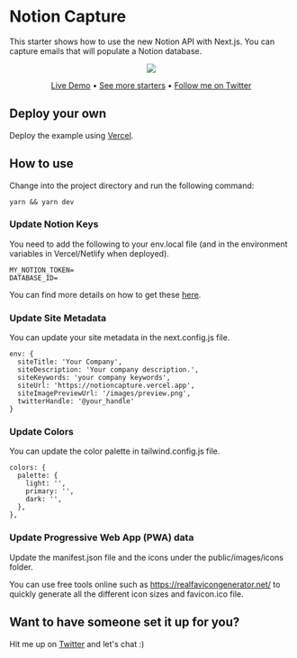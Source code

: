 # Notion Capture

This starter shows how to use the new Notion API with Next.js. You can capture emails that will populate a Notion database.

<div align="center">
<img src="https://github.com/btahir/notion-capture/blob/main/public/images/demo.gif">
<p align="center">
  <a href="https://notioncapture.vercel.app/">Live Demo</a> •
  <a href="https://nextails.com/">See more starters</a> •
  <a href="https://twitter.com/deepwhitman">Follow me on Twitter</a>
</p>
</div>

## Deploy your own

Deploy the example using [Vercel](https://vercel.com?utm_source=github&utm_medium=readme&utm_campaign=next-example).

## How to use

Change into the project directory and run the following command:

```
yarn && yarn dev
```

### Update Notion Keys

You need to add the following to your env.local file (and in the environment variables in Vercel/Netlify when deployed).

```
MY_NOTION_TOKEN=
DATABASE_ID=
```

You can find more details on how to get these [here](https://developers.notion.com/).

### Update Site Metadata

You can update your site metadata in the next.config.js file. 

```
env: {
  siteTitle: 'Your Company',
  siteDescription: 'Your company description.',
  siteKeywords: 'your company keywords',
  siteUrl: 'https://notioncapture.vercel.app',
  siteImagePreviewUrl: '/images/preview.png',
  twitterHandle: '@your_handle'
} 
```

### Update Colors

You can update the color palette in tailwind.config.js file.

```
colors: {
  palette: {
    light: '',
    primary: '',
    dark: '',
  },
},
```
### Update Progressive Web App (PWA) data

Update the manifest.json file and the icons under the public/images/icons folder.

You can use free tools online such as https://realfavicongenerator.net/ to quickly generate all the different icon sizes and favicon.ico file.

## Want to have someone set it up for you?

Hit me up on [Twitter](https://twitter.com/deepwhitman) and let's chat :)
